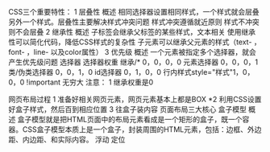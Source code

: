 CSS三个重要特性：
        1 层叠性 
            概述 相同选择器设置相同样式，一个样式就会层叠另外一个样式。层叠性主要解决样式冲突问题
                样式冲突遵循就近原则
                样式不冲突则不会层叠
        2 继承性
            概述 子标签会继承父标签的某些样式，文本相关
                使用继承性可以简化代码，降低CSS样式的复杂性
                子元素可以继承父元素的样式（text- ，font- ，line- 以及color属性）
        3 优先级
            概述 一个元素被指定多个选择器，就会产生优先级问题
                选择器             选择器权重
                继承/*            0，0，0，0
                元素选择器         0，0，0，1
                类/伪类选择器       0，0，1，0
                id选择器           0，1，0，0
                行内样式style="样式"1，0，0，0
                !important        无穷大
                注意：
                1 继承权重是0

网页布局过程
        1 准备好相关网页元素，网页元素基本上都是BOX
        *2 利用CSS设置好盒子样式，然后百到相应位置
        3 往盒子装内容
页面布局三大核心
        盒子模型
                概述 盒子模型就是把HTML页面中的布局元素看成是一个矩形的盒子，既一个容器。CSS盒子模型本质上是一个盒子，封装周围的HTML元素，包括：边框、外边距、内边距、和实际内容。
        浮动
        定位
 
        
        